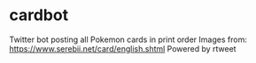 # cardbot
Twitter bot posting all Pokemon cards in print order
Images from: https://www.serebii.net/card/english.shtml
Powered by rtweet
